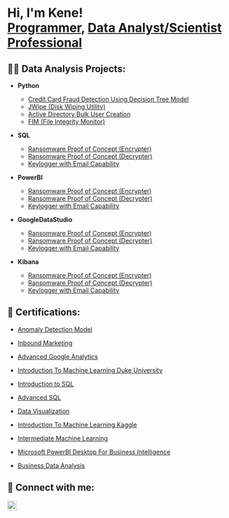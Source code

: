 <h1>Hi, I'm Kene! <br/><a href="">Programmer</a>, <a href="https://www.linkedin.com/in/kene-nnodum-551734191?utm_source=share&utm_campaign=share_via&utm_content=profile&utm_medium=ios_app">Data Analyst/Scientist Professional</a></h1>

<h2>👨‍💻 Data Analysis Projects:</h2>

- <b>Python</b>
  - [Credit Card Fraud Detection Using Decision Tree Model](https://github.com/KeneTheDataAnalyst/Credit-Card-Fraud-Detection-Python/tree/main)
  - [JWipe (Disk Wiping Utility)](https://github.com/joshmadakor1/Jwipe.PowerShell)
  - [Active Directory Bulk User Creation](https://github.com/joshmadakor1/AD_PS)
  - [FIM (File Integrity Monitor)](https://github.com/joshmadakor1/PowerShell-Integrity-FIM)
- <b>SQL</b>
  - [Ransomware Proof of Concept (Encrypter)](https://github.com/joshmadakor1/EncrypterPOC)
  - [Ransomware Proof of Concept (Decrypter)](https://github.com/joshmadakor1/DecrypterPOC)
  - [Keylogger with Email Capability](https://github.com/joshmadakor1/Key-Logger-With-Email)
 
- <b>PowerBI</b>
  - [Ransomware Proof of Concept (Encrypter)](https://github.com/joshmadakor1/EncrypterPOC)
  - [Ransomware Proof of Concept (Decrypter)](https://github.com/joshmadakor1/DecrypterPOC)
  - [Keylogger with Email Capability](https://github.com/joshmadakor1/Key-Logger-With-Email)

- <b>GoogleDataStudio</b>
  - [Ransomware Proof of Concept (Encrypter)](https://github.com/joshmadakor1/EncrypterPOC)
  - [Ransomware Proof of Concept (Decrypter)](https://github.com/joshmadakor1/DecrypterPOC)
  - [Keylogger with Email Capability](https://github.com/joshmadakor1/Key-Logger-With-Email)

- <b>Kibana</b>
  - [Ransomware Proof of Concept (Encrypter)](https://github.com/joshmadakor1/EncrypterPOC)
  - [Ransomware Proof of Concept (Decrypter)](https://github.com/joshmadakor1/DecrypterPOC)
  - [Keylogger with Email Capability](https://github.com/joshmadakor1/Key-Logger-With-Email)

<h2>📜 Certifications:</h2>

  - [Anomaly Detection Model](https://www.coursera.org/account/accomplishments/verify/BWBP86VG2PLL)
  
  - [Inbound Marketing](https://hubspot-academy.s3.amazonaws.com/prod/tracks/user-certificates/7790edd40b8443e8b790a5bd371a7278-1572755265733.png)
    
  - [Advanced Google Analytics](https://analytics.google.com/analytics/academy/certificate/m5dl_LSwTGq6Z2g4yluVTA)
  - [Introduction To Machine Learning Duke University](https://www.coursera.org/account/accomplishments/certificate/MWZU8D2JSQG9)
  - [Introduction to SQL](https://www.kaggle.com/learn/certification/nnodumkenechukwu/intro-to-sql)
  - [Advanced SQL](https://www.kaggle.com/learn/certification/nnodumkenechukwu/advanced-sql)
  - [Data Visualization](https://www.kaggle.com/learn/certification/nnodumkenechukwu/data-visualization)
  - [Introduction To Machine Learning Kaggle](https://www.kaggle.com/learn/certification/nnodumkenechukwu/intro-to-machine-learning)
  - [Intermediate Machine Learning](https://www.kaggle.com/learn/certification/nnodumkenechukwu/intermediate-machine-learning)
  - [Microsoft PowerBI Desktop For Business Intelligence](https://udemy-certificate.s3.amazonaws.com/pdf/UC-df3853cd-216d-4097-a35d-dd0780f68d1d.pdf)
  - [Business Data Analysis](https://www.udemy.com/certificate/UC-47aa6dbb-70c3-450c-94d2-277f4e4625d0/)
 
<h2> 🤳 Connect with me:</h2>

[<img align="left" alt="JoshMadakor | LinkedIn" width="22px" src="https://cdn.jsdelivr.net/npm/simple-icons@v3/icons/linkedin.svg" />][linkedin]



[linkedin]: https://www.linkedin.com/in/kene-nnodum-551734191?utm_source=share&utm_campaign=share_via&utm_content=profile&utm_medium=ios_app

<!--
**joshmadakor1/joshmadakor1** is a ✨ _special_ ✨ repository because its `README.md` (this file) appears on your GitHub profile.

Here are some ideas to get you started:

- 🔭 I’m currently working on ...
- 🌱 I’m currently learning ...
- 👯 I’m looking to collaborate on ...
- 🤔 I’m looking for help with ...
- 💬 Ask me about ...
- 📫 How to reach me: ...
- 😄 Pronouns: ...
- ⚡ Fun fact: ...
-->
